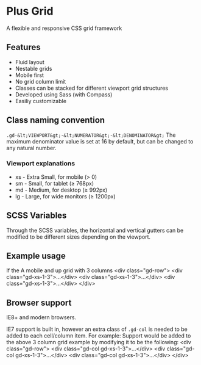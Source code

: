 # Plus Grid
A flexible and responsive CSS grid framework

## Features
* Fluid layout
* Nestable grids
* Mobile first
* No grid column limit
* Classes can be stacked for different viewport grid structures
* Developed using Sass (with Compass)
* Easiliy customizable

## Class naming convention
`.gd-&lt;VIEWPORT&gt;-&lt;NUMERATOR&gt;-&lt;DENOMINATOR&gt;`
The maximum denominator value is set at 16 by default, but can be changed to any natural number.

### Viewport explanations
* xs - Extra Small, for mobile (&gt; 0)
* sm - Small, for tablet (&ge; 768px)
* md - Medium, for desktop (&ge; 992px)
* lg - Large, for wide monitors (&ge; 1200px)

## SCSS Variables
Through the SCSS variables, the horizontal and vertical gutters can be modified to be different sizes depending on the viewport.

## Example usage
If the
A mobile and up grid with 3 columns
    &lt;div class="gd-row"&gt;
        &lt;div class="gd-xs-1-3"&gt;...&lt;/div&gt;
        &lt;div class="gd-xs-1-3"&gt;...&lt;/div&gt;
        &lt;div class="gd-xs-1-3"&gt;...&lt;/div&gt;
    &lt;/div&gt;

## Browser support
IE8+ and modern browsers.

IE7 support is built in, however an extra class of `.gd-col` is needed to be added to each cell/column item. For example:
Support would be added to the above 3 column grid example by modifying it to be the following:
    &lt;div class="gd-row"&gt;
        &lt;div class="gd-col gd-xs-1-3"&gt;...&lt;/div&gt;
        &lt;div class="gd-col gd-xs-1-3"&gt;...&lt;/div&gt;
        &lt;div class="gd-col gd-xs-1-3"&gt;...&lt;/div&gt;
    &lt;/div&gt;
